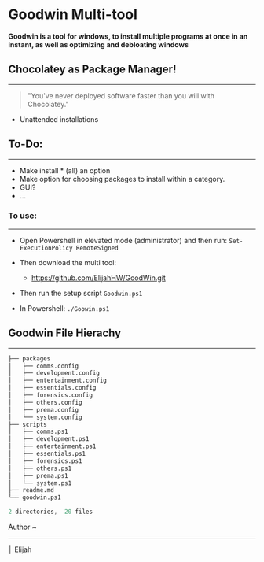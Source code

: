 # Goodwin Multi-tool

**Goodwin is a tool for windows, to install multiple programs at once in an instant, as well as optimizing and debloating windows**


## Chocolatey as Package Manager!
****
> "You've never deployed software faster than you will with Chocolatey." 

- Unattended installations

## To-Do:
****
- Make install * (all) an option
- Make option for choosing packages to install within a category.
- GUI?
- ...

### To use:
****
- Open Powershell in elevated mode (administrator) and then run:
`Set-ExecutionPolicy RemoteSigned` 

- Then download the multi tool: 
  - https://github.com/ElijahHW/GoodWin.git
- Then run the setup script `Goodwin.ps1`
- In Powershell: `./Goowin.ps1`

## Goodwin File Hierachy
****
```s
├── packages
│   ├── comms.config
│   ├── development.config
│   ├── entertainment.config
│   ├── essentials.config
│   ├── forensics.config
│   ├── others.config
│   ├── prema.config
│   └── system.config
├── scripts
│   ├── comms.ps1
│   ├── development.ps1
│   ├── entertainment.ps1
│   ├── essentials.ps1
│   ├── forensics.ps1
│   ├── others.ps1
│   ├── prema.ps1
│   └── system.ps1       
├── readme.md
└── goodwin.ps1

2 directories,  20 files   
```

Author ~
****

│ Elijah